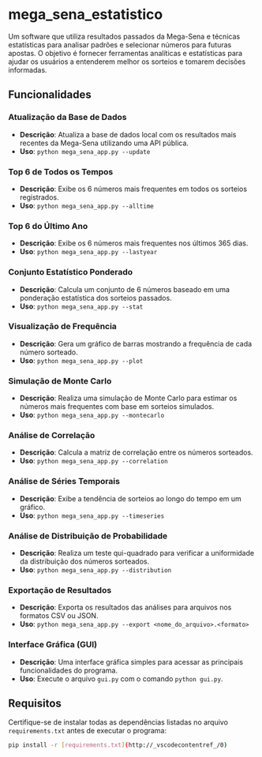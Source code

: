 # mega_sena_estatistico

Um software que utiliza resultados passados da Mega-Sena e técnicas estatísticas para analisar padrões e selecionar números para futuras apostas. O objetivo é fornecer ferramentas analíticas e estatísticas para ajudar os usuários a entenderem melhor os sorteios e tomarem decisões informadas.

## Funcionalidades

### Atualização da Base de Dados
- **Descrição**: Atualiza a base de dados local com os resultados mais recentes da Mega-Sena utilizando uma API pública.
- **Uso**: `python mega_sena_app.py --update`

### Top 6 de Todos os Tempos
- **Descrição**: Exibe os 6 números mais frequentes em todos os sorteios registrados.
- **Uso**: `python mega_sena_app.py --alltime`

### Top 6 do Último Ano
- **Descrição**: Exibe os 6 números mais frequentes nos últimos 365 dias.
- **Uso**: `python mega_sena_app.py --lastyear`

### Conjunto Estatístico Ponderado
- **Descrição**: Calcula um conjunto de 6 números baseado em uma ponderação estatística dos sorteios passados.
- **Uso**: `python mega_sena_app.py --stat`

### Visualização de Frequência
- **Descrição**: Gera um gráfico de barras mostrando a frequência de cada número sorteado.
- **Uso**: `python mega_sena_app.py --plot`

### Simulação de Monte Carlo
- **Descrição**: Realiza uma simulação de Monte Carlo para estimar os números mais frequentes com base em sorteios simulados.
- **Uso**: `python mega_sena_app.py --montecarlo`

### Análise de Correlação
- **Descrição**: Calcula a matriz de correlação entre os números sorteados.
- **Uso**: `python mega_sena_app.py --correlation`

### Análise de Séries Temporais
- **Descrição**: Exibe a tendência de sorteios ao longo do tempo em um gráfico.
- **Uso**: `python mega_sena_app.py --timeseries`

### Análise de Distribuição de Probabilidade
- **Descrição**: Realiza um teste qui-quadrado para verificar a uniformidade da distribuição dos números sorteados.
- **Uso**: `python mega_sena_app.py --distribution`

### Exportação de Resultados
- **Descrição**: Exporta os resultados das análises para arquivos nos formatos CSV ou JSON.
- **Uso**: `python mega_sena_app.py --export <nome_do_arquivo>.<formato>`

### Interface Gráfica (GUI)
- **Descrição**: Uma interface gráfica simples para acessar as principais funcionalidades do programa.
- **Uso**: Execute o arquivo `gui.py` com o comando `python gui.py`.

## Requisitos
Certifique-se de instalar todas as dependências listadas no arquivo `requirements.txt` antes de executar o programa:
```bash
pip install -r [requirements.txt](http://_vscodecontentref_/0)
